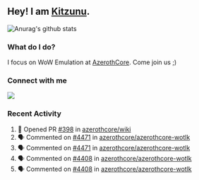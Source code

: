 ## Hey! I am [Kitzunu](https://Github.com/Kitzunu).

![Anurag's github stats](https://github-readme-stats.kitzunu.vercel.app/api?username=Kitzunu&show_icons=true)

### What do I do?

I focus on WoW Emulation at [AzerothCore](https://Github.com/AzerothCore). Come join us ;)

### Connect with me
[![](https://img.shields.io/badge/AzerothCore%20Discord-Connect%20with%20me!-green)](https://discord.com/invite/gkt4y2x)

### Recent Activity

<!--START_SECTION:activity-->
1. 💪 Opened PR [#398](https://github.com/azerothcore/wiki/pull/398) in [azerothcore/wiki](https://github.com/azerothcore/wiki)
2. 🗣 Commented on [#4471](https://github.com/azerothcore/azerothcore-wotlk/issues/4471) in [azerothcore/azerothcore-wotlk](https://github.com/azerothcore/azerothcore-wotlk)
3. 🗣 Commented on [#4471](https://github.com/azerothcore/azerothcore-wotlk/issues/4471) in [azerothcore/azerothcore-wotlk](https://github.com/azerothcore/azerothcore-wotlk)
4. 🗣 Commented on [#4408](https://github.com/azerothcore/azerothcore-wotlk/issues/4408) in [azerothcore/azerothcore-wotlk](https://github.com/azerothcore/azerothcore-wotlk)
5. 🗣 Commented on [#4408](https://github.com/azerothcore/azerothcore-wotlk/issues/4408) in [azerothcore/azerothcore-wotlk](https://github.com/azerothcore/azerothcore-wotlk)
<!--END_SECTION:activity-->
